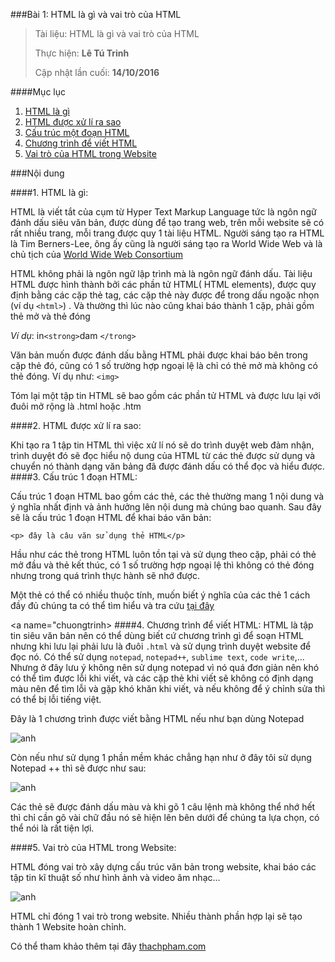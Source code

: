 ###Bài 1:   HTML là gì và vai trò của HTML

> Tài liệu: HTML là gì và vai trò của HTML
> 
> Thực hiện: **Lê Tú Trinh**
> 
> Cập nhật lần cuối: **14/10/2016**

####Mục lục

1. [HTML là gì ](#html)
2. [HTML được xử lí ra sao](#xuli)
3. [Cấu trúc một đoạn HTML](#cautruc)
4. [Chương trình để viết HTML](#chuongtrinh)
5. [Vai trò của HTML trong Website](#vaitro)

###Nội dung

<a name="html"></a>
####1. HTML là gì:

HTML là viết tắt của cụm từ Hyper Text Markup Language tức là ngôn ngữ đánh dấu siêu văn bản, được dùng để tạo trang web, trên mỗi website sẽ có rất nhiều trang, mỗi trang được quy 1 tài liệu HTML. Người sáng tạo ra HTML là Tim Berners-Lee, ông ấy cũng là người sáng tạo ra World Wide Web và là chủ tịch của [World Wide Web Consortium](https://www.w3.org/)

HTML không phải là ngôn ngữ lập trình mà là ngôn ngữ đánh dấu. Tài liệu HTML được hình thành bởi các phần tử HTML( HTML elements), được quy định bằng các cặp thẻ tag, các cặp thẻ này được để trong dấu ngoặc nhọn (ví dụ `<html>`) . Và thường thì lúc nào cũng khai báo thành 1 cặp, phải gồm thẻ mở và thẻ đóng

*Ví dụ*: in`<strong>`dam `</trong>`

Văn bản muốn được đánh dấu bằng HTML phải được khai báo bên trong cặp thẻ đó, cũng có 1 số trường hợp ngoại lệ là chỉ có thẻ mở mà không có thẻ đóng. Ví dụ như: `<img>`

Tóm lại một tập tin HTML sẽ bao gồm các phần tử HTML và được lưu lại với đuôi mở rộng là .html hoặc .htm

<a name="xuli"></a>
####2. HTML được xử lí ra sao:

Khi tạo ra 1 tập tin HTML thì việc xử lí nó sẽ do trình duyệt web đảm nhận, trình duyệt đó sẽ đọc hiểu nộ dung của HTML từ các thẻ được sử dụng và chuyển nó thành dạng văn bảng đã được đánh dấu có thể đọc và hiểu được.
<a name="cautruc"></a>
####3. Cấu trúc 1 đoạn HTML:

Cấu trúc 1 đoạn HTML bao gồm các thẻ, các thẻ thường mang 1 nội dung và ý nghĩa nhất định và ảnh hưởng lên nội dung mà chúng bao quanh. Sau đây sẽ là cấu trúc 1 đoạn HTML để khai báo văn bản:

`<p> đây là câu văn sử dụng thẻ HTML</p>`

Hầu như các thẻ trong HTML luôn tồn tại và sử dụng theo cặp, phải  có thẻ mở đầu và thẻ kết thúc, có 1 số trường hợp ngoại lệ thì không có thẻ đóng nhưng trong quá trình thực hành sẽ nhớ được. 

Một thẻ có thể có nhiều thuộc tính, muốn biết ý nghĩa của các thẻ 1 cách đầy đủ chúng ta có thể tìm hiểu và tra cứu [tại đây](https://developer.mozilla.org/en-US/docs/Web/HTML)

<a name="chuongtrinh></a>
####4. Chương trình để viết HTML:
HTML là tập tin siêu văn bản nên có thể dùng biết cứ chương trình gì để soạn HTML nhưng khi lưu lại phải lưu là đuôi `.html` và sử dụng trình duyệt website để đọc nó. Có thể sử dụng `notepad`, `notepad++`, `sublime text`, `code write`,... Nhưng ở đây lưu ý không nên sử dụng notepad vì nó quá đơn giản nên khó có thể tìm được lỗi khi viết, và các cặp thẻ khi viết sẽ không có định dạng màu nên để tìm lỗi và gặp khó khăn khi viết, và nếu không để ý chỉnh sửa thì có thể bị lỗi tiếng việt.

Đây là 1 chương trình được viết bằng HTML nếu như bạn dùng Notepad 

![anh](http://imageshack.com/a/img924/6209/UGqvhv.png)

Còn nếu như sử dụng 1 phần mềm khác chẳng hạn như ở đây tôi sử dụng Notepad ++ thì sẽ được như sau:

![anh](http://imageshack.com/a/img922/316/w8I0xd.png)

Các thẻ sẽ được đánh dấu màu và khi gõ 1 câu lệnh mà không thể nhớ hết thì chỉ cần gõ vài chữ đầu nó sẽ hiện lên bên dưới để chúng ta lựa chọn, có thể nói là rất tiện lợi.

<a name="vaitro"></a>
####5. Vai trò của HTML trong Website:

HTML đóng vai trò xây dựng cấu trúc văn bản trong website, khai báo các tập tin kĩ thuật số như hình ảnh và video âm nhạc...

![anh](http://thachpham.com/wp-content/uploads/2015/04/html-la-gi.png)

HTML chỉ đóng 1 vai trò trong website. Nhiều thành phần hợp lại sẽ tạo thành 1 Website hoàn chỉnh.
 
 Có thể tham khảo thêm tại đây [thachpham.com](http://thachpham.com/web-development/html-css/html-la-gi-va-vi-sao-no-quan-trong.html)






